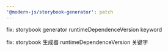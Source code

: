 ```yaml
---
'@modern-js/storybook-generator': patch
---
```


fix: storybook generator runtimeDependenceVersion keyword

fix: storybook 生成器 runtimeDependenceVersion 关键字
